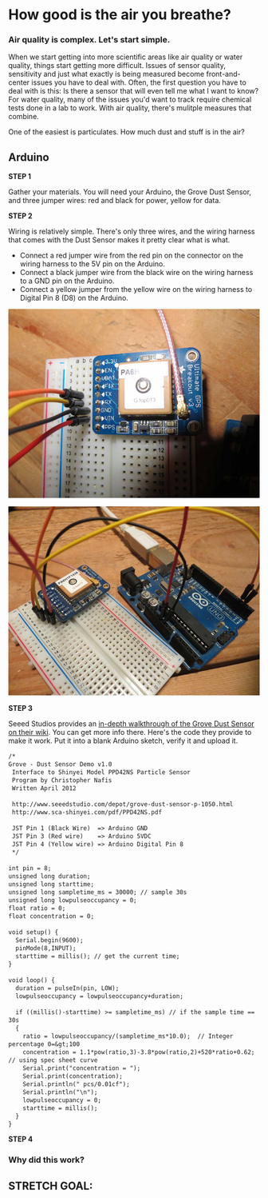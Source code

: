# How good is the air you breathe?

### Air quality is complex. Let's start simple.

When we start getting into more scientific areas like air quality or water quality, things start getting more difficult. Issues of sensor quality, sensitivity and just what exactly is being measured become front-and-center issues you have to deal with. Often, the first question you have to deal with is this: Is there a sensor that will even tell me what I want to know? For water quality, many of the issues you'd want to track require chemical tests done in a lab to work. With air quality, there's mulitple measures that combine. 

One of the easiest is particulates. How much dust and stuff is in the air? 

## Arduino

**STEP 1**

Gather your materials. You will need your Arduino, the Grove Dust Sensor, and three jumper wires: red and black for power, yellow for data.

**STEP 2** 

Wiring is relatively simple. There's only three wires, and the wiring harness that comes with the Dust Sensor makes it pretty clear what is what. 

* Connect a red jumper wire from the red pin on the connector on the wiring harness to the 5V pin on the Arduino. 
* Connect a black jumper wire from the black wire on the wiring harness to a GND pin on the Arduino. 
* Connect a yellow jumper from the yellow wire on the wiring harness to Digital Pin 8 (D8) on the Arduino.

![arduino-gps-1](../images/arduino-gps-1.jpg)

![arduino-gps-2](../images/arduino-gps-2.jpg)
  
**STEP 3** 

Seeed Studios provides an [in-depth walkthrough of the Grove Dust Sensor on their wiki](http://wiki.seeed.cc/Grove-Dust_Sensor/). You can get more info there. Here's the code they provide to make it work. Put it into a blank Arduino sketch, verify it and upload it. 

```
/*
Grove - Dust Sensor Demo v1.0
 Interface to Shinyei Model PPD42NS Particle Sensor
 Program by Christopher Nafis
 Written April 2012

 http://www.seeedstudio.com/depot/grove-dust-sensor-p-1050.html
 http://www.sca-shinyei.com/pdf/PPD42NS.pdf

 JST Pin 1 (Black Wire)  => Arduino GND
 JST Pin 3 (Red wire)    => Arduino 5VDC
 JST Pin 4 (Yellow wire) => Arduino Digital Pin 8
 */

int pin = 8;
unsigned long duration;
unsigned long starttime;
unsigned long sampletime_ms = 30000; // sample 30s
unsigned long lowpulseoccupancy = 0;
float ratio = 0;
float concentration = 0;

void setup() {
  Serial.begin(9600);
  pinMode(8,INPUT);
  starttime = millis(); // get the current time;
}

void loop() {
  duration = pulseIn(pin, LOW);
  lowpulseoccupancy = lowpulseoccupancy+duration;

  if ((millis()-starttime) >= sampletime_ms) // if the sample time == 30s
  {
    ratio = lowpulseoccupancy/(sampletime_ms*10.0);  // Integer percentage 0=&gt;100
    concentration = 1.1*pow(ratio,3)-3.8*pow(ratio,2)+520*ratio+0.62; // using spec sheet curve
    Serial.print("concentration = ");
    Serial.print(concentration);
    Serial.println(" pcs/0.01cf");
    Serial.println("\n");
    lowpulseoccupancy = 0;
    starttime = millis();
  }
}

```
 
**STEP 4** 


### Why did this work? 
 

## STRETCH GOAL:






